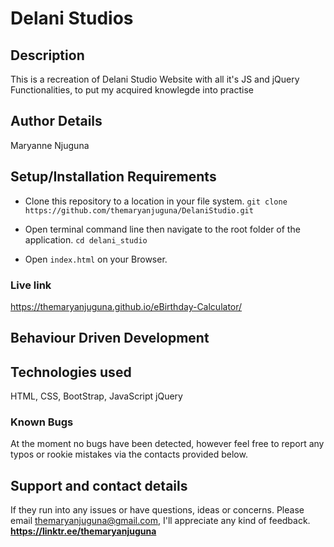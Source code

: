 # Delani Studios

## Description
This is a recreation of Delani Studio Website with all it's JS and jQuery Functionalities, to put my acquired knowlegde into practise

## Author Details
Maryanne Njuguna

## Setup/Installation Requirements
- Clone this repository to a location in your file system. `git clone https://github.com/themaryanjuguna/DelaniStudio.git`

- Open terminal command line then navigate to the root folder of the application. `cd delani_studio`

- Open `index.html` on your Browser.

### Live link
https://themaryanjuguna.github.io/eBirthday-Calculator/

## Behaviour Driven Development

## Technologies used
HTML, CSS, BootStrap, JavaScript jQuery

### Known Bugs
At the moment no bugs have been detected, however feel free to report any typos or rookie mistakes via the contacts provided below.

## Support and contact details
If they run into any issues or have questions, ideas or concerns.  Please email themaryanjuguna@gmail.com, I'll appreciate any kind of feedback. **https://linktr.ee/themaryanjuguna**